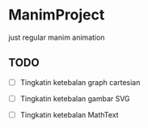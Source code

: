 # ManimProject
just regular manim animation

## TODO

- [ ] Tingkatin ketebalan graph cartesian

- [ ] Tingkatin ketebalan gambar SVG

- [ ] Tingkatin ketebalan MathText
